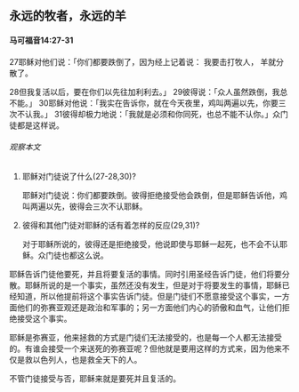 ## 永远的牧者，永远的羊

#### 马可福音14:27-31

27耶稣对他们说：「你们都要跌倒了，因为经上记着说：
我要击打牧人，
羊就分散了。

28但我复活以后，要在你们以先往加利利去。」 29彼得说：「众人虽然跌倒，我总不能。」 30耶稣对他说：「我实在告诉你，就在今天夜里，鸡叫两遍以先，你要三次不认我。」 31彼得却极力地说：「我就是必须和你同死，也总不能不认你。」众门徒都是这样说。

###### 观察本文

1. 耶稣对门徒说了什么(27-28,30)?    耶稣对门徒说：你们都要跌倒。彼得拒绝接受他会跌倒，但是耶稣告诉他，鸡叫两遍以先，彼得会三次不认耶稣。2. 彼得和其他门徒对耶稣的话有着怎样的反应(29,31)?
    对于耶稣所说的，彼得还是拒绝接受，他说即使与耶稣一起死，也不会不认耶稣。众门徒也都这么说。
耶稣告诉门徒他要死，并且将要复活的事情。同时引用圣经告诉门徒，他们将要分散。耶稣所说的是一个事实，虽然还没有发生，但是对于将要发生的事情，耶稣已经知道，所以他提前将这个事实告诉门徒。但是门徒们不愿意接受这个事实，一方面他们的弥赛亚观还是政治和军事的；另一方面他们内心的骄傲和血气，让他们拒绝接受这个事实。
耶稣是弥赛亚，他来拯救的方式是门徒们无法接受的，也是每一个人都无法接受的。有谁会接受一个来送死的弥赛亚呢？但他就是要用这样的方式来，因为他来不仅是救以色列人，也是救全天下的人。
不管门徒接受与否，耶稣来就是要死并且复活的。